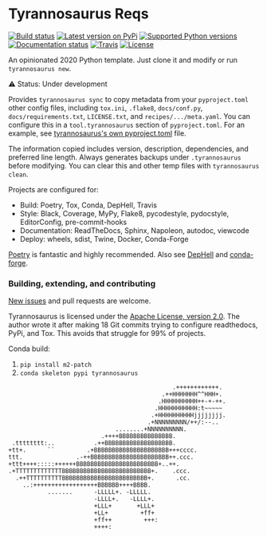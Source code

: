 # Tyrannosaurus Reqs

[![Build status](https://img.shields.io/pypi/status/tyrannosaurus)](https://pypi.org/project/tyrannosaurus/)
[![Latest version on PyPi](https://badge.fury.io/py/tyrannosaurus.svg)](https://pypi.org/project/tyrannosaurus/)
[![Supported Python versions](https://img.shields.io/pypi/pyversions/tyrannosaurus.svg)](https://pypi.org/project/tyrannosaurus/)
[![Documentation status](https://readthedocs.org/projects/tyrannosaurus/badge/?version=latest&style=flat-square)](https://readthedocs.org/projects/tyrannosaurus/)
[![Travis](https://travis-ci.org/dmyersturnbull/tyrannosaurus.svg?branch=master)](https://travis-ci.org/dmyersturnbull/tyrannosaurus)
[![License](https://img.shields.io/badge/License-Apache%202.0-blue.svg)](https://opensource.org/licenses/Apache-2.0)

An opinionated 2020 Python template.
Just clone it and modify or run `tyrannosaurus new`.

⚠ Status: Under development

Provides `tyrannosaurus sync` to copy metadata from your `pyproject.toml` other config files,
including `tox.ini`, `.flake8`, `docs/conf.py`, `docs/requirements.txt`, `LICENSE.txt`, and `recipes/.../meta.yaml`.
You can configure this in a `tool.tyrannosaurus` section of `pyproject.toml`.
For an example, see [tyrannosaurus's own pyproject.toml](https://github.com/dmyersturnbull/tyrannosaurus/blob/master/pyproject.toml) file.

The information copied includes version, description, dependencies, and preferred line length.
Always generates backups under `.tyrannosaurus` before modifying.
You can clear this and other temp files with `tyrannosaurus clean`.

Projects are configured for:
- Build: Poetry, Tox, Conda, DepHell, Travis
- Style: Black, Coverage, MyPy, Flake8, pycodestyle, pydocstyle, EditorConfig, pre-commit-hooks
- Documentation: ReadTheDocs, Sphinx, Napoleon, autodoc, viewcode
- Deploy: wheels, sdist, Twine, Docker, Conda-Forge

[Poetry](https://github.com/python-poetry/poetry) is fantastic and highly recommended.
Also see [DepHell](https://github.com/dephell/dephell) and [conda-forge](https://conda-forge.org/).

### Building, extending, and contributing

[New issues](https://github.com/dmyersturnbull/tyrannosaurus/issues) and pull requests are welcome.

Tyrannosaurus is licensed under the [Apache License, version 2.0](https://www.apache.org/licenses/LICENSE-2.0).
The author wrote it after making 18 Git commits trying to configure readthedocs, PyPi, and Tox.
This avoids that struggle for 99% of projects.

Conda build:
1. `pip install m2-patch`
2. `conda skeleton pypi tyrannosaurus`


```
                                              .++++++++++++.
                                           .++HHHHHHH^^HHH+.
                                          .HHHHHHHHHH++-+-++.
                                         .HHHHHHHHHHH:t~~~~~
                                        .+HHHHHHHHHHjjjjjjjj.
                                       .+NNNNNNNNN/++/:--..
                              ........+NNNNNNNNNN.
                          .++++BBBBBBBBBBBBBBB.
 .tttttttt:..           .++BBBBBBBBBBBBBBBBBBB.
+tt+.      ``         .+BBBBBBBBBBBBBBBBBBBBB+++cccc.
ttt.               .-++BBBBBBBBBBBBBBBBBBBBBB++.ccc.
+ttt++++:::::++++++BBBBBBBBBBBBBBBBBBBBBBB+..++.
.+TTTTTTTTTTTTTBBBBBBBBBBBBBBBBBBBBBBBBB+.    .ccc.
  .++TTTTTTTTTTBBBBBBBBBBBBBBBBBBBBBBBB+.      .cc.
    ..:++++++++++++++++++BBBBBB++++BBBB.
           .......      -LLLLL+. -LLLLL.
                        -LLLL+.   -LLLL+.
                        +LLL+       +LLL+
                        +LL+         +ff+
                        +ff++         +++:
                        ++++:
```
